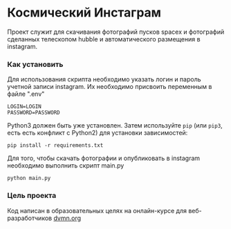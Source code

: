 # Космический Инстаграм

Проект служит для скачивания фотографий пусков spacex и фотографий сделанных телескопом
hubble и автоматического размещения в instagram.

### Как установить

Для использования скрипта необходимо указать логин и пароль учетной записи instagram.
Их необходимо присвоить переменным в файле ".env"
```
LOGIN=LOGIN
PASSWORD=PASSWORD
```
Python3 должен быть уже установлен. 
Затем используйте `pip` (или `pip3`, есть есть конфликт с Python2) для установки зависимостей:
```
pip install -r requirements.txt
```
Для того, чтобы скачать фотографии и опубликовать в instagram необходимо выполнить скрипт main.py
```
python main.py
```
### Цель проекта

Код написан в образовательных целях на онлайн-курсе для веб-разработчиков [dvmn.org](https://dvmn.org/)
